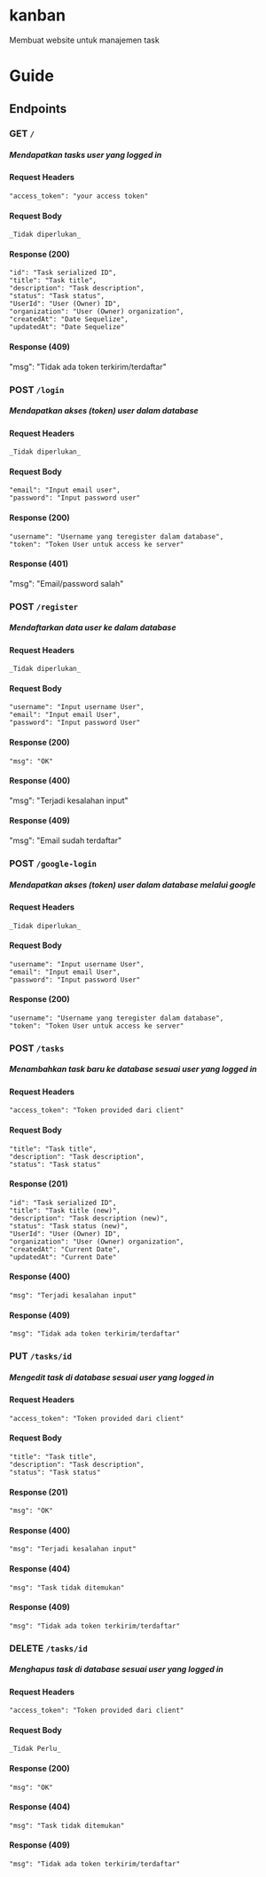 # kanban
Membuat website untuk manajemen task

# Guide
## Endpoints
### GET `/`
##### Mendapatkan tasks user yang logged in

#### Request Headers
>
    "access_token": "your access token"
> 

#### Request Body
>
    _Tidak diperlukan_
>

#### Response (200)
>
    "id": "Task serialized ID",
    "title": "Task title",
    "description": "Task description",
    "status": "Task status",
    "UserId": "User (Owner) ID",
    "organization": "User (Owner) organization",
    "createdAt": "Date Sequelize",
    "updatedAt": "Date Sequelize"
 >
 
 #### Response (409)
 >
  "msg": "Tidak ada token terkirim/terdaftar"
 >

### POST `/login`
##### Mendapatkan akses (token) user dalam database

#### Request Headers
>
    _Tidak diperlukan_
>

#### Request Body
>
    "email": "Input email user",
    "password": "Input password user"
>

#### Response (200)
>
    "username": "Username yang teregister dalam database",
    "token": "Token User untuk access ke server"
 >
 
 #### Response (401)
 >
  "msg": "Email/password salah"
 >

### POST `/register`
##### Mendaftarkan data user ke dalam database

#### Request Headers
>
    _Tidak diperlukan_
>

#### Request Body
>
    "username": "Input username User",
    "email": "Input email User",
    "password": "Input password User"
>

#### Response (200)
>
    "msg": "OK"
 >
 
#### Response (400)
>
 "msg": "Terjadi kesalahan input"
>
 
#### Response (409)
>
 "msg": "Email sudah terdaftar"
>

### POST `/google-login`
##### Mendapatkan akses (token) user dalam database melalui google

#### Request Headers
>
    _Tidak diperlukan_
>

#### Request Body
>
    "username": "Input username User",
    "email": "Input email User",
    "password": "Input password User"
>

#### Response (200)
>
    "username": "Username yang teregister dalam database",
    "token": "Token User untuk access ke server"
>

### POST `/tasks`
##### Menambahkan task baru ke database sesuai user yang logged in

#### Request Headers
>
    "access_token": "Token provided dari client"
>

#### Request Body
>
    "title": "Task title",
    "description": "Task description",
    "status": "Task status"
>

#### Response (201)
>
    "id": "Task serialized ID",
    "title": "Task title (new)",
    "description": "Task description (new)",
    "status": "Task status (new)",
    "UserId": "User (Owner) ID",
    "organization": "User (Owner) organization",
    "createdAt": "Current Date",
    "updatedAt": "Current Date"
>

#### Response (400)
>
    "msg": "Terjadi kesalahan input"
>

#### Response (409)
>
    "msg": "Tidak ada token terkirim/terdaftar"
>

### PUT `/tasks/id`
##### Mengedit task di database sesuai user yang logged in

#### Request Headers
>
    "access_token": "Token provided dari client"
>

#### Request Body
>
    "title": "Task title",
    "description": "Task description",
    "status": "Task status"
>

#### Response (201)
>
    "msg": "OK"
>

#### Response (400)
>
    "msg": "Terjadi kesalahan input"
>

#### Response (404)
>
    "msg": "Task tidak ditemukan"
>

#### Response (409)
>
    "msg": "Tidak ada token terkirim/terdaftar"
>

### DELETE `/tasks/id`
##### Menghapus task di database sesuai user yang logged in

#### Request Headers
>
    "access_token": "Token provided dari client"
>

#### Request Body
>
    _Tidak Perlu_
>

#### Response (200)
>
    "msg": "OK"
>

#### Response (404)
>
    "msg": "Task tidak ditemukan"
>

#### Response (409)
>
    "msg": "Tidak ada token terkirim/terdaftar"
>
